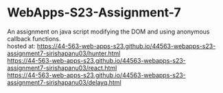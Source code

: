 # WebApps-S23-Assignment-7
An assignment on java script modifying the DOM and using anonymous callback functions.<br>
hosted at: https://44-563-web-apps-s23.github.io/44563-webapps-s23-assignment7-sirishapanu03/hunter.html <br>
https://44-563-web-apps-s23.github.io/44563-webapps-s23-assignment7-sirishapanu03/react.html <br>
https://44-563-web-apps-s23.github.io/44563-webapps-s23-assignment7-sirishapanu03/delayq.html <br>
